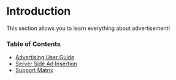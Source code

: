# Introduction

This section allows you to learn everything about advertisement!

### Table of Contents

- [Advertising User Guide](../../knowledge-base/01-advertisement/01-user-guide.md)
- [Server Side Ad Insertion](../../knowledge-base/01-advertisement/02-server-side-ad-insertion.md)
- [Support Matrix](../../knowledge-base/01-advertisement/03-support-matrix.md)
